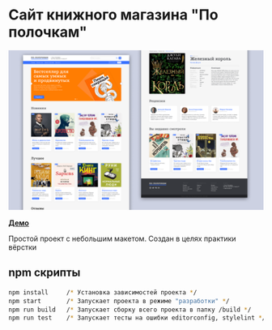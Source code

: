 
# Сайт книжного магазина "По полочкам"

![Превью сайта](./preview.png)

**[Демо](https://1maximsafronov.github.io/on-the-shelves/)**

Простой проект с небольшим макетом. Создан в целях практики вёрстки

## npm скрипты

```bash
npm install     /* Установка зависимостей проекта */
npm start       /* Запускает проекта в режиме "разработки" */
npm run build   /* Запускает сборку всего проекта в папку /build */
npm run test    /* Запускает тесты на ошибки editorconfig, stylelint */
```
